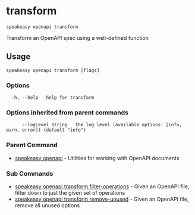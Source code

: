 # transform  
`speakeasy openapi transform`  


Transform an OpenAPI spec using a well-defined function  

## Usage

```
speakeasy openapi transform [flags]
```

### Options

```
  -h, --help   help for transform
```

### Options inherited from parent commands

```
      --logLevel string   the log level (available options: [info, warn, error]) (default "info")
```

### Parent Command

* [speakeasy openapi](../README.md)	 - Utilities for working with OpenAPI documents
### Sub Commands

* [speakeasy openapi transform filter-operations](filter-operations.md)	 - Given an OpenAPI file, filter down to just the given set of operations
* [speakeasy openapi transform remove-unused](remove-unused.md)	 - Given an OpenAPI file, remove all unused options
